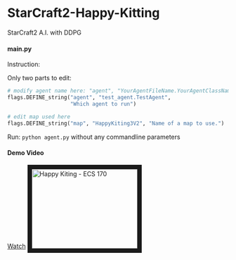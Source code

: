 # StarCraft2-Happy-Kitting
StarCraft2 A.I. with DDPG


#### main.py
Instruction:

Only two parts to edit:
```python
# modify agent name here: "agent", "YourAgentFileName.YourAgentClassName", "Description"
flags.DEFINE_string("agent", "test_agent.TestAgent",
                    "Which agent to run")

# edit map used here
flags.DEFINE_string("map", "HappyKiting3V2", "Name of a map to use.")
```
Run:
`python agent.py`
without any commandline parameters

#### Demo Video
[Watch](https://youtu.be/Y0VgNXDzDSY "Happy Kiting")
<a href="http://www.youtube.com/watch?feature=player_embedded&v=Y0VgNXDzDSY
" target="_blank"><img src="http://img.youtube.com/vi/Y0VgNXDzDSY/0.jpg" 
alt="Happy Kiting - ECS 170" width="240" height="180" border="10" /></a>
